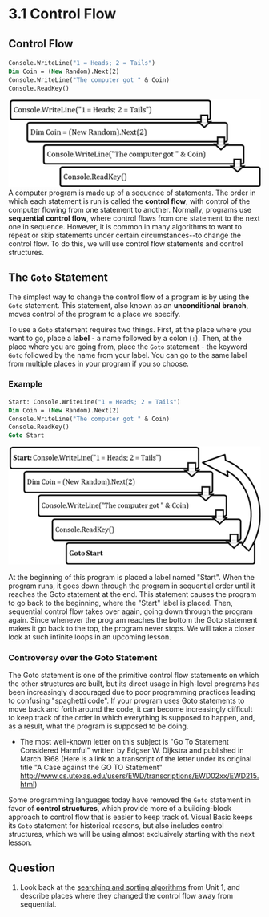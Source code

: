 # 3.1 Control Flow

## Control Flow
```vb
Console.WriteLine("1 = Heads; 2 = Tails")
Dim Coin = (New Random).Next(2)
Console.WriteLine("The computer got " & Coin)
Console.ReadKey()
```
![Image visually indicating sequential control flow in the above example](Sequential.png)
A computer program is made up of a sequence of statements. The order in which each statement is run is called the **control flow**, with control of the computer flowing from one statement to another. Normally, programs use **sequential control flow**, where control flows from one statement to the next one in sequence. However, it is common in many algorithms to want to repeat or skip statements under certain circumstances--to change the control flow. To do this, we will use control flow statements and control structures.

## The `Goto` Statement
The simplest way to change the control flow of a program is by using the `Goto` statement. This statement, also known as an **unconditional branch**, moves control of the program to a place we specify.

To use a `Goto` statement requires two things. First, at the place where you want to go, place a **label** - a name followed by a colon (`:`). Then, at the place where you are going from, place the `Goto` statement - the keyword `Goto` followed by the name from your label. You can go to the same label from multiple places in your program if you so choose.

### Example
```vb
Start: Console.WriteLine("1 = Heads; 2 = Tails")
Dim Coin = (New Random).Next(2)
Console.WriteLine("The computer got " & Coin)
Console.ReadKey()
Goto Start
```
![Image visually indicating control flow affected by the Goto statement in the above example](Goto.png)

At the beginning of this program is placed a label named "Start". When the program runs, it goes down through the program in sequential order until it reaches the Goto statement at the end. This statement causes the program to go back to the beginning, where the "Start" label is placed. Then, sequential control flow takes over again, going down through the program again. Since whenever the program reaches the bottom the Goto statement makes it go back to the top, the program never stops. We will take a closer look at such infinite loops in an upcoming lesson.

### Controversy over the Goto Statement
The Goto statement is one of the primitive control flow statements on which the other structures are built, but its direct usage in high-level programs has been increasingly discouraged due to poor programming practices leading to confusing "spaghetti code". If your program uses Goto statements to move back and forth around the code, it can become increasingly difficult to keep track of the order in which everything is supposed to happen, and, as a result, what the program is supposed to be doing.
* The most well-known letter on this subject is "Go To Statement Considered Harmful" written by Edgser W. Dijkstra and published in March 1968 (Here is a link to a transcript of the letter under its original title "A Case against the GO TO Statement" http://www.cs.utexas.edu/users/EWD/transcriptions/EWD02xx/EWD215.html)

Some programming languages today have removed the `Goto` statement in favor of **control structures**, which provide more of a building-block approach to control flow that is easier to keep track of. Visual Basic keeps its `Goto` statement for historical reasons, but also includes control structures, which we will be using almost exclusively starting with the next lesson.

## Question
1. Look back at the [searching and sorting algorithms](../Unit1/2_SearchSort.md) from Unit 1, and describe places where they changed the control flow away from sequential.